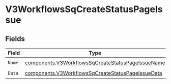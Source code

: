 # V3WorkflowsSqCreateStatusPageIssue


## Fields

| Field                                                                                                                  | Type                                                                                                                   | Required                                                                                                               | Description                                                                                                            |
| ---------------------------------------------------------------------------------------------------------------------- | ---------------------------------------------------------------------------------------------------------------------- | ---------------------------------------------------------------------------------------------------------------------- | ---------------------------------------------------------------------------------------------------------------------- |
| `Name`                                                                                                                 | [components.V3WorkflowsSqCreateStatusPageIssueName](../../models/components/v3workflowssqcreatestatuspageissuename.md) | :heavy_check_mark:                                                                                                     | N/A                                                                                                                    |
| `Data`                                                                                                                 | [components.V3WorkflowsSqCreateStatusPageIssueData](../../models/components/v3workflowssqcreatestatuspageissuedata.md) | :heavy_check_mark:                                                                                                     | N/A                                                                                                                    |